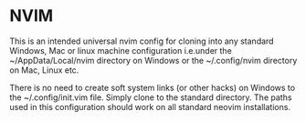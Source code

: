 # NVIM

This is an intended universal nvim config for cloning into any standard Windows, Mac or linux machine configuration i.e.under the ~/AppData/Local/nvim directory on Windows
or the ~/.config/nvim directory on Mac, Linux etc.

There is no need to create soft system links (or other hacks) on Windows to the ~/.config/init.vim file. Simply clone to the standard directory. The paths used in this configuration
should work on all standard neovim installations.
